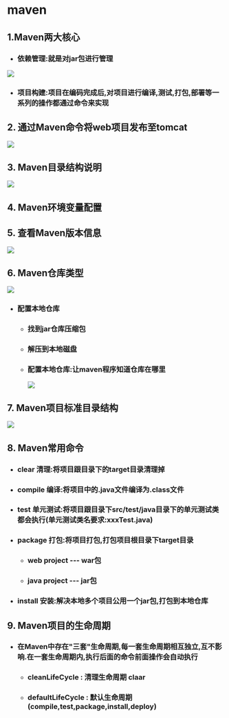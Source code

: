 # maven 
## 1.Maven两大核心
  - ### 依赖管理:就是对jar包进行管理
![](https://github.com/YuJianMuNaiYi/YuJianMuNaiYi.github.io/blob/master/images/Maven/maven1.png)
  - ### 项目构建:项目在编码完成后,对项目进行编译,测试,打包,部署等一系列的操作都通过命令来实现
  ## 2. 通过Maven命令将web项目发布至tomcat
  ![](https://github.com/YuJianMuNaiYi/YuJianMuNaiYi.github.io/blob/master/images/Maven/maven2.png)
  ## 3. Maven目录结构说明
  ![](https://github.com/YuJianMuNaiYi/YuJianMuNaiYi.github.io/blob/master/images/Maven/maven3.png)
  ## 4. Maven环境变量配置
  ## 5. 查看Maven版本信息
  ![](https://github.com/YuJianMuNaiYi/YuJianMuNaiYi.github.io/blob/master/images/Maven/maven4.png)
  ## 6. Maven仓库类型
  ![](https://github.com/YuJianMuNaiYi/YuJianMuNaiYi.github.io/blob/master/images/Maven/maven5.png)
  - ### 配置本地仓库
    - ### 找到jar仓库压缩包
    - ### 解压到本地磁盘
    - ### 配置本地仓库:让maven程序知道仓库在哪里
      ![](https://github.com/YuJianMuNaiYi/YuJianMuNaiYi.github.io/blob/master/images/Maven/maven6.png)
  ## 7. Maven项目标准目录结构
  ![](https://github.com/YuJianMuNaiYi/YuJianMuNaiYi.github.io/blob/master/images/Maven/maven7.png)
  ## 8. Maven常用命令
  - ### clear 清理:将项目跟目录下的target目录清理掉
  - ### compile 编译:将项目中的.java文件编译为.class文件
  - ### test 单元测试:将项目跟目录下src/test/java目录下的单元测试类都会执行(单元测试类名要求:xxxTest.java)
  - ### package 打包:将项目打包,打包项目根目录下target目录
    - ### web project --- war包
    - ### java project --- jar包
  - ### install 安装:解决本地多个项目公用一个jar包,打包到本地仓库
  ## 9. Maven项目的生命周期
  - ### 在Maven中存在"三套"生命周期,每一套生命周期相互独立,互不影响.在一套生命周期内,执行后面的命令前面操作会自动执行
    - ### cleanLifeCycle : 清理生命周期 claar 
    - ### defaultLifeCycle : 默认生命周期 (compile,test,package,install,deploy) 
